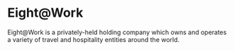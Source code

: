 # Eight@Work
Eight@Work is a privately-held holding company which owns and operates a variety of travel and hospitality entities around the world.
